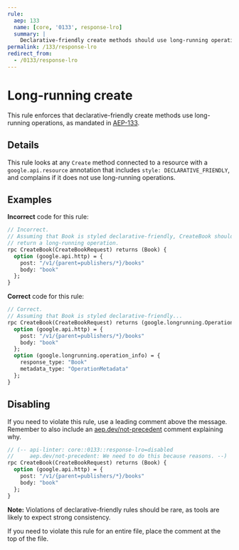 ```yaml
---
rule:
  aep: 133
  name: [core, '0133', response-lro]
  summary: |
    Declarative-friendly create methods should use long-running operations.
permalink: /133/response-lro
redirect_from:
  - /0133/response-lro
---
```


# Long-running create

This rule enforces that declarative-friendly create methods use long-running
operations, as mandated in [AEP-133][].

## Details

This rule looks at any `Create` method connected to a resource with a
`google.api.resource` annotation that includes `style: DECLARATIVE_FRIENDLY`,
and complains if it does not use long-running operations.

## Examples

**Incorrect** code for this rule:

```proto
// Incorrect.
// Assuming that Book is styled declarative-friendly, CreateBook should
// return a long-running operation.
rpc CreateBook(CreateBookRequest) returns (Book) {
  option (google.api.http) = {
    post: "/v1/{parent=publishers/*}/books"
    body: "book"
  };
}
```

**Correct** code for this rule:

```proto
// Correct.
// Assuming that Book is styled declarative-friendly...
rpc CreateBook(CreateBookRequest) returns (google.longrunning.Operation) {
  option (google.api.http) = {
    post: "/v1/{parent=publishers/*}/books"
    body: "book"
  };
  option (google.longrunning.operation_info) = {
    response_type: "Book"
    metadata_type: "OperationMetadata"
  };
}
```

## Disabling

If you need to violate this rule, use a leading comment above the message.
Remember to also include an [aep.dev/not-precedent][] comment explaining why.

```proto
// (-- api-linter: core::0133::response-lro=disabled
//     aep.dev/not-precedent: We need to do this because reasons. --)
rpc CreateBook(CreateBookRequest) returns (Book) {
  option (google.api.http) = {
    post: "/v1/{parent=publishers/*}/books"
    body: "book"
  };
}
```

**Note:** Violations of declarative-friendly rules should be rare, as tools are
likely to expect strong consistency.

If you need to violate this rule for an entire file, place the comment at the
top of the file.

[aep-133]: https://aep.dev/133
[aep.dev/not-precedent]: https://aep.dev/not-precedent
